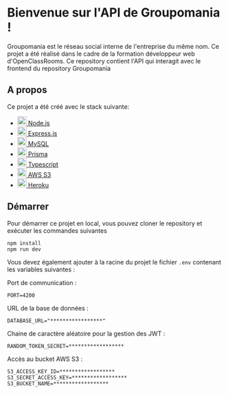 # Bienvenue sur l'API de Groupomania !

Groupomania est le réseau social interne de l'entreprise du même nom. Ce projet a été réalisé dans le cadre de la formation développeur web d'OpenClassRooms.
Ce repository contient l'API qui interagit avec le frontend du repository Groupomania

## A propos
Ce projet a été créé avec le stack suivante:

- <a  href="https://nodejs.org/"  title="Node.js"><img  src="https://github.com/get-icon/geticon/raw/master/icons/nodejs-icon.svg"  alt="Node.js"  width="21px"  height="21px"> Node.js</a>
- <a  href="https://expressjs.com/"  title="Express"><img  src="https://github.com/get-icon/geticon/raw/master/icons/express.svg"  alt="Express"  width="21px"  height="21px"> Express.js</a>
- <a  href="https://dev.mysql.com/"  title="MySQL"><img  src="https://github.com/get-icon/geticon/raw/master/icons/mysql.svg"  alt="MySQL"  width="21px"  height="21px"> MySQL</a>
- <a  href="https://www.prisma.io/"  title="Prisma"><img  src="https://github.com/get-icon/geticon/raw/master/icons/prisma.svg"  alt="Prisma"  width="21px"  height="21px"> Prisma</a>
- <a  href="https://www.typescriptlang.org/"  title="Typescript"><img  src="https://github.com/get-icon/geticon/raw/master/icons/typescript-icon.svg"  alt="Typescript"  width="21px"  height="21px"> Typescript</a>
- <a  href="https://aws.amazon.com/"  title="AWS"><img  src="https://github.com/get-icon/geticon/raw/master/icons/aws.svg"  alt="AWS"  width="21px"  height="21px"> AWS S3</a>
- <a  href="https://www.heroku.com/"  title="Heroku"><img  src="https://github.com/get-icon/geticon/raw/master/icons/heroku-icon.svg"  alt="Heroku"  width="21px"  height="21px"> Heroku</a>



## Démarrer

Pour démarrer ce projet en local, vous pouvez cloner le repository et exécuter les commandes suivantes

	npm install
	npm run dev

Vous devez également ajouter à la racine du projet le fichier `.env` contenant les variables suivantes :

Port de communication :

	PORT=4200

URL de la base de données :

	DATABASE_URL="*****************"

Chaine de caractère aléatoire pour la gestion des JWT :

	RANDOM_TOKEN_SECRET=******************

Accès au bucket AWS S3 :

	S3_ACCESS_KEY_ID=******************
	S3_SECRET_ACCESS_KEY=******************
	S3_BUCKET_NAME=******************